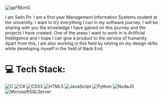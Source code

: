 

![qpFBbmO](https://github.com/selinpir/selinpir/assets/113732977/bc6b6dde-c592-415b-85d3-01852c2c185b)

I am Selin Pir. I am a first year Management Information Systems student at the university. I want to try everything I can in my software journey. I will be sharing with you the knowledge I have gained on this journey and the projects I have created. One of the areas I want to work in is Artificial Intelligence and I hope I can give a product to the service of humanity. Apart from this, I am also working in this field by relying on my design skills while developing myself in the field of Back End.


# 💻 Tech Stack:
![C](https://img.shields.io/badge/c-%2300599C.svg?style=for-the-badge&logo=c&logoColor=white) ![C#](https://img.shields.io/badge/c%23-%23239120.svg?style=for-the-badge&logo=c-sharp&logoColor=white) ![CSS3](https://img.shields.io/badge/css3-%231572B6.svg?style=for-the-badge&logo=css3&logoColor=white) ![HTML5](https://img.shields.io/badge/html5-%23E34F26.svg?style=for-the-badge&logo=html5&logoColor=white) ![JavaScript](https://img.shields.io/badge/javascript-%23323330.svg?style=for-the-badge&logo=javascript&logoColor=%23F7DF1E) ![Python](https://img.shields.io/badge/python-3670A0?style=for-the-badge&logo=python&logoColor=ffdd54) ![NodeJS](https://img.shields.io/badge/node.js-6DA55F?style=for-the-badge&logo=node.js&logoColor=white) ![MicrosoftSQLServer](https://img.shields.io/badge/Microsoft%20SQL%20Sever-CC2927?style=for-the-badge&logo=microsoft%20sql%20server&logoColor=white)


<!-- Proudly created with GPRM ( https://gprm.itsvg.in ) -->
